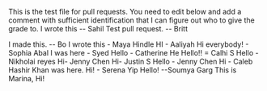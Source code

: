 This is the test file for pull requests. You need to edit below and add a comment with sufficient identification that I can figure out who to give the grade to. 
I wrote this -- Sahil 
Test pull request. -- Britt

I made this. -- Bo
I wrote this - Maya Hindle
HI - Aaliyah
Hi everybody! - Sophia Abal
I was here - Syed
Hello - Catherine He
Hello!! = Calhi S
Hello - Nikholai reyes 
Hi- Jenny Chen
Hi- Justin S
Hello - Jenny Chen
Hi - Caleb
Hashir Khan was here. 
Hi! - Serena Yip
Hello! --Soumya Garg
This is Marina, Hi!
